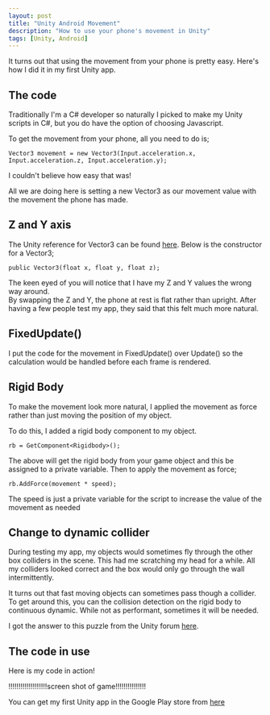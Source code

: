 ```yaml
---
layout: post
title: "Unity Android Movement"
description: "How to use your phone's movement in Unity"
tags: [Unity, Android]
---
```


It turns out that using the movement from your phone is pretty easy. Here's how I did it in my first Unity app.

## The code

Traditionally I'm a C# developer so naturally I picked to make my Unity scripts in C#, but you do have the option
of choosing Javascript.

To get the movement from your phone, all you need to do is;

    Vector3 movement = new Vector3(Input.acceleration.x, Input.acceleration.z, Input.acceleration.y);
    
I couldn't believe how easy that was!

All we are doing here is setting a new Vector3 as our movement value with the movement the phone has made.

## Z and Y axis

The Unity reference for Vector3 can be found [here](https://docs.unity3d.com/ScriptReference/Vector3-ctor.html).
Below is the constructor for a Vector3;

    public Vector3(float x, float y, float z);
    
The keen eyed of you will notice that I have my Z and Y values the wrong way around.    
By swapping the Z and Y, the phone at rest is flat rather than upright. After having a few people test my app, they
said that this felt much more natural.

## FixedUpdate()

I put the code for the movement in FixedUpdate() over Update() so the calculation would be handled before each frame is rendered.

## Rigid Body

To make the movement look more natural, I applied the movement as force rather than just moving the position of my object.

To do this, I added a rigid body component to my object.

    rb = GetComponent<Rigidbody>();
    
The above will get the rigid body from your game object and this be assigned to a private variable.
Then to apply the movement as force;

    rb.AddForce(movement * speed);

The speed is just a private variable for the script to increase the value of the movement as needed

## Change to dynamic collider

During testing my app, my objects would sometimes fly through the other box colliders in the scene.
This had me scratching my head for a while. All my colliders looked correct and the box would only
go through the wall intermittently.

It turns out that fast moving objects can sometimes pass though a collider.
To get around this, you can the collision detection on the rigid body to continuous dynamic.
While not as performant, sometimes it will be needed.

I got the answer to this puzzle from the Unity forum [here](http://answers.unity3d.com/questions/34444/high-speed-object-collisionhow-to-avoid-pass-throu.html).

## The code in use

Here is my code in action!

!!!!!!!!!!!!!!!!!!!screen shot of game!!!!!!!!!!!!!!!

You can get my first Unity app in the Google Play store from [here](https://play.google.com/store/apps/details?id=com.MTDevelopment.DiceShaker)
